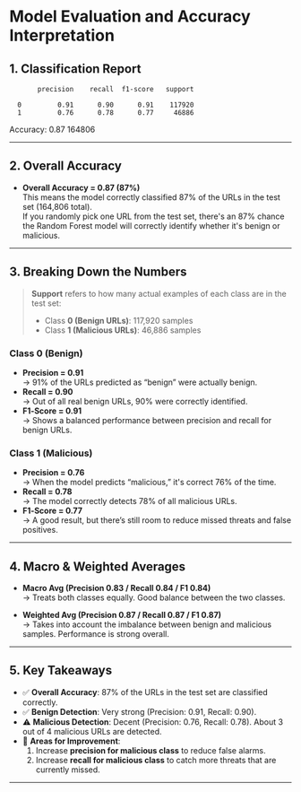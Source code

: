 # Model Evaluation and Accuracy Interpretation


## 1. Classification Report    

           precision    recall  f1-score   support

      0         0.91      0.90      0.91    117920
      1         0.76      0.78      0.77     46886


Accuracy: 0.87                               164806


---

## 2. Overall Accuracy

- **Overall Accuracy = 0.87 (87%)**  
  This means the model correctly classified 87% of the URLs in the test set (164,806 total).  
  If you randomly pick one URL from the test set, there's an 87% chance the Random Forest model will correctly identify whether it's benign or malicious.

---

## 3. Breaking Down the Numbers

> **Support** refers to how many actual examples of each class are in the test set:  
> - Class **0 (Benign URLs)**: 117,920 samples  
> - Class **1 (Malicious URLs)**: 46,886 samples  

### Class 0 (Benign)

- **Precision = 0.91**  
  → 91% of the URLs predicted as “benign” were actually benign.  
- **Recall = 0.90**  
  → Out of all real benign URLs, 90% were correctly identified.  
- **F1‐Score = 0.91**  
  → Shows a balanced performance between precision and recall for benign URLs.

### Class 1 (Malicious)

- **Precision = 0.76**  
  → When the model predicts “malicious,” it's correct 76% of the time.  
- **Recall = 0.78**  
  → The model correctly detects 78% of all malicious URLs.  
- **F1‐Score = 0.77**  
  → A good result, but there’s still room to reduce missed threats and false positives.

---

## 4. Macro & Weighted Averages

- **Macro Avg (Precision 0.83 / Recall 0.84 / F1 0.84)**  
  → Treats both classes equally. Good balance between the two classes.

- **Weighted Avg (Precision 0.87 / Recall 0.87 / F1 0.87)**  
  → Takes into account the imbalance between benign and malicious samples. Performance is strong overall.

---

## 5. Key Takeaways

- ✅ **Overall Accuracy**: 87% of the URLs in the test set are classified correctly.  
- ✅ **Benign Detection**: Very strong (Precision: 0.91, Recall: 0.90).  
- ⚠️ **Malicious Detection**: Decent (Precision: 0.76, Recall: 0.78). About 3 out of 4 malicious URLs are detected.  
- 🔧 **Areas for Improvement**:  
  1. Increase **precision for malicious class** to reduce false alarms.  
  2. Increase **recall for malicious class** to catch more threats that are currently missed.

---


